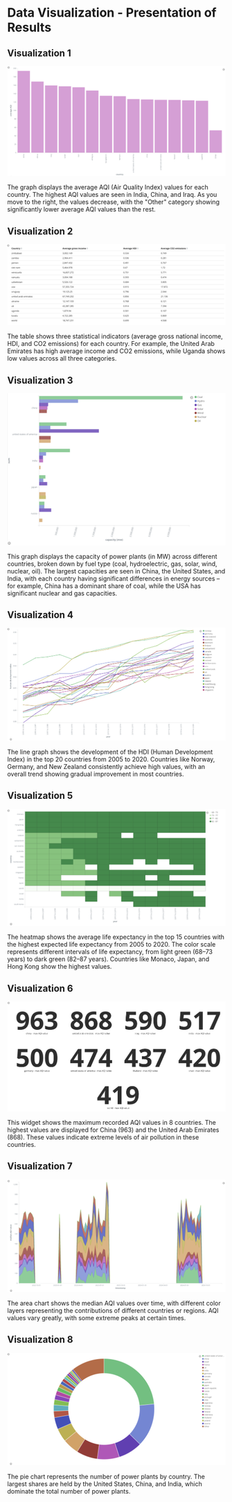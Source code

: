 # Data Visualization - Presentation of Results

## Visualization 1

![Visualization 1](img1.png)

The graph displays the average AQI (Air Quality Index) values for each country. The highest AQI values are seen in India, China, and Iraq. As you move to the right, the values decrease, with the "Other" category showing significantly lower average AQI values than the rest.

## Visualization 2

![Visualization 2](img2.png)

The table shows three statistical indicators (average gross national income, HDI, and CO2 emissions) for each country. For example, the United Arab Emirates has high average income and CO2 emissions, while Uganda shows low values across all three categories.

## Visualization 3

![Visualization 3](img3.png)

This graph displays the capacity of power plants (in MW) across different countries, broken down by fuel type (coal, hydroelectric, gas, solar, wind, nuclear, oil). The largest capacities are seen in China, the United States, and India, with each country having significant differences in energy sources – for example, China has a dominant share of coal, while the USA has significant nuclear and gas capacities.

## Visualization 4

![Visualization 4](img4.png)

The line graph shows the development of the HDI (Human Development Index) in the top 20 countries from 2005 to 2020. Countries like Norway, Germany, and New Zealand consistently achieve high values, with an overall trend showing gradual improvement in most countries.

## Visualization 5

![Visualization 5](img5.png)

The heatmap shows the average life expectancy in the top 15 countries with the highest expected life expectancy from 2005 to 2020. The color scale represents different intervals of life expectancy, from light green (68–73 years) to dark green (82–87 years). Countries like Monaco, Japan, and Hong Kong show the highest values.

## Visualization 6

![Visualization 6](img6.png)

This widget shows the maximum recorded AQI values in 8 countries. The highest values are displayed for China (963) and the United Arab Emirates (868). These values indicate extreme levels of air pollution in these countries.

## Visualization 7

![Visualization 7](img7.png)

The area chart shows the median AQI values over time, with different color layers representing the contributions of different countries or regions. AQI values vary greatly, with some extreme peaks at certain times.

## Visualization 8

![Visualization 8](img8.png)

The pie chart represents the number of power plants by country. The largest shares are held by the United States, China, and India, which dominate the total number of power plants.